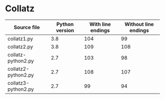 # Collatz

Source file | Python version | With line endings | Without line endings  
---|---|---|---
collatz1.py | 3.8 | 104 | 99
collatz2.py | 3.8 | 109 | 108
collatz-python2.py | 2.7 | 103 | 98
collatz2-python2.py | 2.7 | 108 | 107
collatz3-python2.py | 2.7 | 99 | 94
